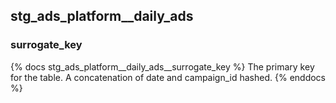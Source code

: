 ## stg_ads_platform__daily_ads

### surrogate_key
{% docs stg_ads_platform__daily_ads__surrogate_key %}
The primary key for the table. A concatenation of date and campaign_id hashed.
{% enddocs %}
